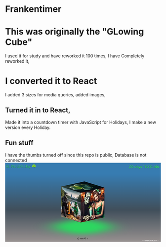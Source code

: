 <!-- note to self  use npm run build for putting on mybabb server. -->

# Frankentimer

# This was originally the "GLowing Cube"

I used it for study and have reworked it 100 times,
I have Completely reworked it,

# I converted it to React

I added 3 sizes for media queries,
added images,

## Turned it in to React,

Made it into a countdown timer with JavaScript for Holidays,
I make a new version every Holiday.

## Fun stuff

I have the thumbs turned off since this repo is public, Database is not connected
![image](FrankReadme.png)
